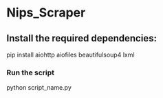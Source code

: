 # Nips_Scraper

## Install the required dependencies:
pip install aiohttp aiofiles beautifulsoup4 lxml

### Run the script
python script_name.py
